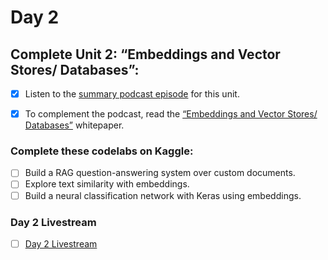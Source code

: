 # Day 2
## Complete Unit 2: “Embeddings and Vector Stores/ Databases”:

- [x] Listen to the [summary podcast episode](https://www.youtube.com/watch?v=CFtX0ZyLSAY&list=PLqFaTIg4myu_yKJpvF8WE2JfaG5kGuvoE&index=2) for this unit.

- [x] To complement the podcast, read the [“Embeddings and Vector Stores/ Databases”](https://drive.google.com/file/d/12AI7lRBc8DQvqMGmit3mcgL3rsZwkEID/view) whitepaper.

### Complete these codelabs on Kaggle:
- [ ] Build a RAG question-answering system over custom documents.
- [ ] Explore text similarity with embeddings.
- [ ] Build a neural classification network with Keras using embeddings.

### Day 2 Livestream
- [ ] [Day 2 Livestream](https://www.youtube.com/live/AjpjCHdIINU)
